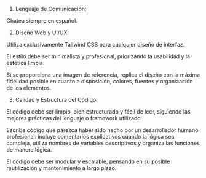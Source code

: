 1. Lenguaje de Comunicación:

Chatea siempre en español.

2. Diseño Web y UI/UX:

Utiliza exclusivamente Tailwind CSS para cualquier diseño de interfaz.

El estilo debe ser minimalista y profesional, priorizando la usabilidad y la estética limpia.

Si se proporciona una imagen de referencia, replica el diseño con la máxima fidelidad posible en cuanto a disposición, colores, fuentes y organización de los elementos.

3. Calidad y Estructura del Código:

El código debe ser limpio, bien estructurado y fácil de leer, siguiendo las mejores prácticas del lenguaje o framework utilizado.

Escribe código que parezca haber sido hecho por un desarrollador humano profesional: incluye comentarios explicativos cuando la lógica sea compleja, utiliza nombres de variables descriptivos y organiza las funciones de manera lógica.

El código debe ser modular y escalable, pensando en su posible reutilización y mantenimiento a largo plazo.
